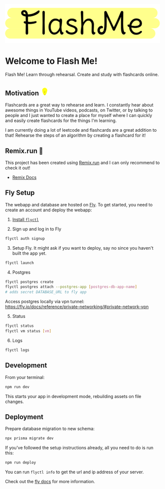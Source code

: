 ![Flash Me](./public/logo.png)

# Welcome to Flash Me!

Flash Me! Learn through rehearsal. Create and study with flashcards online.

## Motivation <img src="./public/light-bulb.png" alt="light bulb" style="width: 30px; height: 30px;">

Flashcards are a great way to rehearse and learn. I constantly hear about awesome things in YouTube videos, podcasts, on Twitter, or by talking to people and I just wanted to create a place for myself where I can quickly and easily create flashcards for the things I'm learning.

I am currently doing a lot of leetcode and flashcards are a great addition to that! Rehearse the steps of an algorithm by creating a flashcard for it!

## Remix.run 💜

This project has been created using [Remix.run](https://remix.run/) and I can only recommend to check it out!

- [Remix Docs](https://remix.run/docs)

## Fly Setup

The webapp and database are hosted on [Fly](https://fly.io/). To get started, you need to create an account and deploy the webapp:

1. [Install `flyctl`](https://fly.io/docs/getting-started/installing-flyctl/)

2. Sign up and log in to Fly

```sh
flyctl auth signup
```

3. Setup Fly. It might ask if you want to deploy, say no since you haven't built the app yet.

```sh
flyctl launch
```

4. Postgres

```sh
flyctl postgres create
flyctl postgres attach --postgres-app [postgres-db-app-name]
# adds secret DATABASE_URL to fly app
```

Access postgres locally via vpn tunnel: https://fly.io/docs/reference/private-networking/#private-network-vpn

5. Status

```sh
flyctl status
flyctl vm status [vm]
```

6. Logs

```sh
flyctl logs
```

## Development

From your terminal:

```sh
npm run dev
```

This starts your app in development mode, rebuilding assets on file changes.

## Deployment

Prepare database migration to new schema:

```sh
npx prisma migrate dev
```

If you've followed the setup instructions already, all you need to do is run this:

```sh
npm run deploy
```

You can run `flyctl info` to get the url and ip address of your server.

Check out the [fly docs](https://fly.io/docs/getting-started/node/) for more information.
